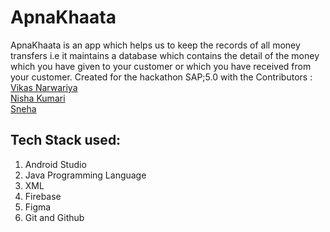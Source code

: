# ApnaKhaata
ApnaKhaata is an app which helps us to keep the records of all money transfers i.e it maintains a database which contains the detail of the money which you have given to your customer or which you have received from your customer.
Created for the hackathon SAP;5.0 with the Contributors :<br/>
 <a href="https://github.com/vikas-narwariya">Vikas Narwariya</a> <br/>
 <a href="https://github.com/nisha-Kumari15">Nisha Kumari</a><br/>
 <a href="https://github.com/sneha-del">Sneha</a></br>
 
## Tech Stack used:
1. Android Studio
2. Java Programming Language
3. XML
4. Firebase
5. Figma
6. Git and Github




